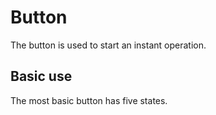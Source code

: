 # Button

The button is used to start an instant operation.

## Basic use

The most basic button has five states.

<code src="./demo/basic.tsx"></code>
